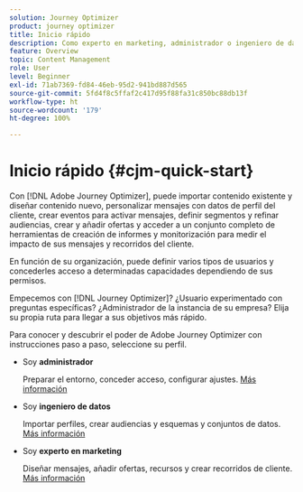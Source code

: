 ```yaml
---
solution: Journey Optimizer
product: journey optimizer
title: Inicio rápido
description: Como experto en marketing, administrador o ingeniero de datos, aprenda y descubra la potencia de Adobe Journey Optimizer con instrucciones paso a paso.
feature: Overview
topic: Content Management
role: User
level: Beginner
exl-id: 71ab7369-fd84-46eb-95d2-941bd887d565
source-git-commit: 5fd4f8c5ffaf2c417d95f88fa31c850bc88db13f
workflow-type: ht
source-wordcount: '179'
ht-degree: 100%

---
```


# Inicio rápido {#cjm-quick-start}

Con [!DNL Adobe Journey Optimizer], puede importar contenido existente y diseñar contenido nuevo, personalizar mensajes con datos de perfil del cliente, crear eventos para activar mensajes, definir segmentos y refinar audiencias, crear y añadir ofertas y acceder a un conjunto completo de herramientas de creación de informes y monitorización para medir el impacto de sus mensajes y recorridos del cliente.

En función de su organización, puede definir varios tipos de usuarios y concederles acceso a determinadas capacidades dependiendo de sus permisos.

Empecemos con [!DNL Journey Optimizer]? ¿Usuario experimentado con preguntas específicas? ¿Administrador de la instancia de su empresa? Elija su propia ruta para llegar a sus objetivos más rápido.

Para conocer y descubrir el poder de Adobe Journey Optimizer con instrucciones paso a paso, seleccione su perfil.

* Soy **administrador**

   Preparar el entorno, conceder acceso, configurar ajustes. [Más información](path/administrator.md)

* Soy **ingeniero de datos**

   Importar perfiles, crear audiencias y esquemas y conjuntos de datos. [Más información](path/data-engineer.md)

* Soy **experto en marketing**

   Diseñar mensajes, añadir ofertas, recursos y crear recorridos de cliente. [Más información](path/marketer.md)
